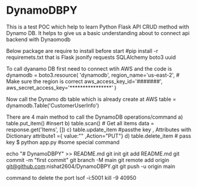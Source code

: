 # DynamoDBPY
This is a test POC which  help  to learn Python Flask API CRUD method with Dynamo DB. It helps to give us a basic understanding about to  connect api backend with  Dynaomodb 

Below package are require to install  before start 
#pip install -r requiremets.txt that  is 
Flask
jsonify 
requests
SQLAlchemy
boto3
uuid

To  call dyanamo DB  first need to connect wtih  AWS and the code is dynamodb = boto3.resource(    'dynamodb',
    region_name='us-east-2',  # Make sure the region is correct
    aws_access_key_id='#######',
    aws_secret_access_key='****************'  )

Now call the Dynamo db table which  is already create at AWS
table = dynamodb.Table('CustomerUserInfo') 

There are 4 main method to  call the DynamoDB operations/command
a) table.put_item()  #insert 
b) table.scan()  #  Get  all items data = response.get('Items', [])
c) table.update_item  #passthe key , Attributes with  Dictionary attribute1 ={ value:"" ,Action="PUT"}
d) table.delete_item # pass key 
$ python app.py
#some special  command 

echo "# DynamoDBPY" >> README.md
git init
git add README.md
git commit -m "first commit"
git branch -M main
git remote add origin git@github.com:nishat2604/DynamoDBPY.git
git push -u origin main

command to  delete the port 
lsof -i:5001
kill -9 40950






